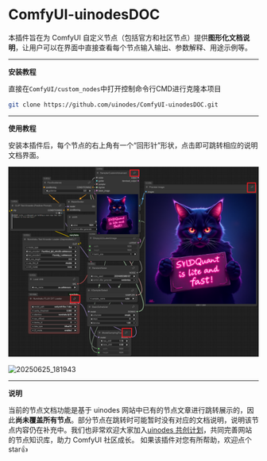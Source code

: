 # ComfyUI-uinodesDOC
本插件旨在为 ComfyUI 自定义节点（包括官方和社区节点）提供**图形化文档说明**，让用户可以在界面中直接查看每个节点输入输出、参数解释、用途示例等。

---

**安装教程**

直接在`ComfyUI/custom_nodes`中打开控制命令行CMD进行克隆本项目

~~~bash
git clone https://github.com/uinodes/ComfyUI-uinodesDOC.git
~~~

---

**使用教程**

安装本插件后，每个节点的右上角有一个“回形针”形状，点击即可跳转相应的说明文档界面。

![image-20250625181804375](assets/image-20250625181804375.png)

![20250625_181943](assets/20250625_181943.gif)

---

**说明**

当前的节点文档功能是基于 uinodes 网站中已有的节点文章进行跳转展示的，因此**尚未覆盖所有节点**。部分节点在跳转时可能暂时没有对应的文档说明，说明该节点内容仍在补充中。我们也非常欢迎大家加入[uinodes 共创计划](https://uinodes.com/co-creation/plan)，共同完善网站的节点知识库，助力 ComfyUI 社区成长。
如果该插件对您有所帮助，欢迎点个star👍

